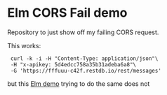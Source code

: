 # Elm CORS Fail demo

Repository to just show off my failing CORS request.

This works:

```
 curl -k -i -H "Content-Type: application/json"\
 -H "x-apikey: 5d4edcc758a35b31adeba6a8"\
 -G 'https://fffuuu-c42f.restdb.io/rest/messages'
```

but this [Elm demo](https://dvtomas.github.io/elm-cors/) trying to do the same does not
